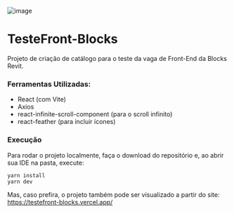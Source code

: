 ![image](https://github.com/AnneCosta/TesteFront-Blocks/assets/29162587/35eb37d1-8288-46e9-bfed-42b95ffd3ecb)

# TesteFront-Blocks
Projeto de criação de catálogo para o teste da vaga de Front-End da Blocks Revit.

### Ferramentas Utilizadas:
* React (com Vite)
* Axios
* react-infinite-scroll-component (para o scroll infinito)
* react-feather (para incluir ícones)

### Execução
Para rodar o projeto localmente, faça o download do repositório e, ao abrir sua IDE na pasta, execute:
```  
yarn install
yarn dev
```
Mas, caso prefira, o projeto também pode ser visualizado a partir do site:
https://testefront-blocks.vercel.app/
